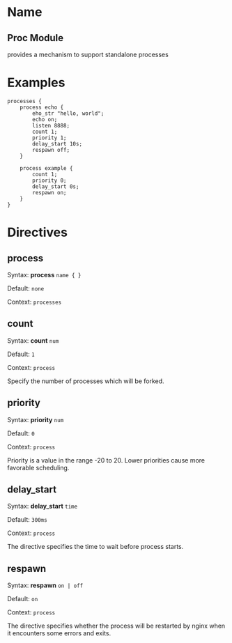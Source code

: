 # Name #
## Proc Module ##

provides a mechanism to support standalone processes

# Examples #

	processes {
		process echo {
			eho_str "hello, world";
			echo on;
			listen 8888;
			count 1;
			priority 1;
			delay_start 10s;
			respawn off;
		}

		process example {
			count 1;
			priority 0;
			delay_start 0s;
			respawn on;
		}
	}


# Directives #

## process ##

Syntax: **process** `name { }`

Default: `none`

Context: `processes`


## count ##

Syntax: **count** `num`

Default: `1`

Context: `process`

Specify the number of processes which will be forked.


## priority ##

Syntax: **priority** `num`

Default: `0`

Context: `process`

Priority is a value in the range -20 to 20. Lower priorities cause more favorable scheduling.


## delay\_start ##

Syntax: **delay\_start** `time`

Default: `300ms`

Context: `process`

The directive specifies the time to wait before process starts.


## respawn ##

Syntax: **respawn** `on | off`

Default: `on`

Context: `process`

The directive specifies whether the process will be restarted by nginx when it encounters some errors and exits.